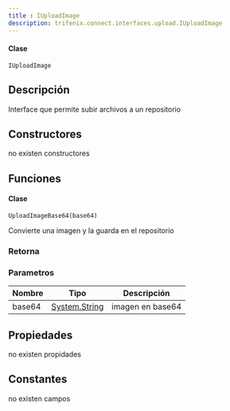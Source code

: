 ```yaml
---
title : IUploadImage
description: trifenix.connect.interfaces.upload.IUploadImage
---
```




<CodeBlock slots = 'heading, code' repeat = '1' languages = 'C#' />

#### Clase
```
IUploadImage
```

## Descripción
Interface que permite subir archivos a un repositorio
## Constructores

no existen constructores


## Funciones


<CodeBlock slots = 'heading, code' repeat = '1' languages = 'C#' />

#### Clase
```
UploadImageBase64(base64)
```


Convierte una imagen y la guarda en el repositorio
### Retorna

### Parametros
| Nombre | Tipo | Descripción |
| ------ | ---- | ----------- |
| base64 | [System.String](http://msdn.microsoft.com/query/dev14.query?appId=Dev14IDEF1&l=EN-US&k=k:System.String 'System.String') | imagen en base64 |
## Propiedades

no existen propidades

## Constantes
no existen campos

